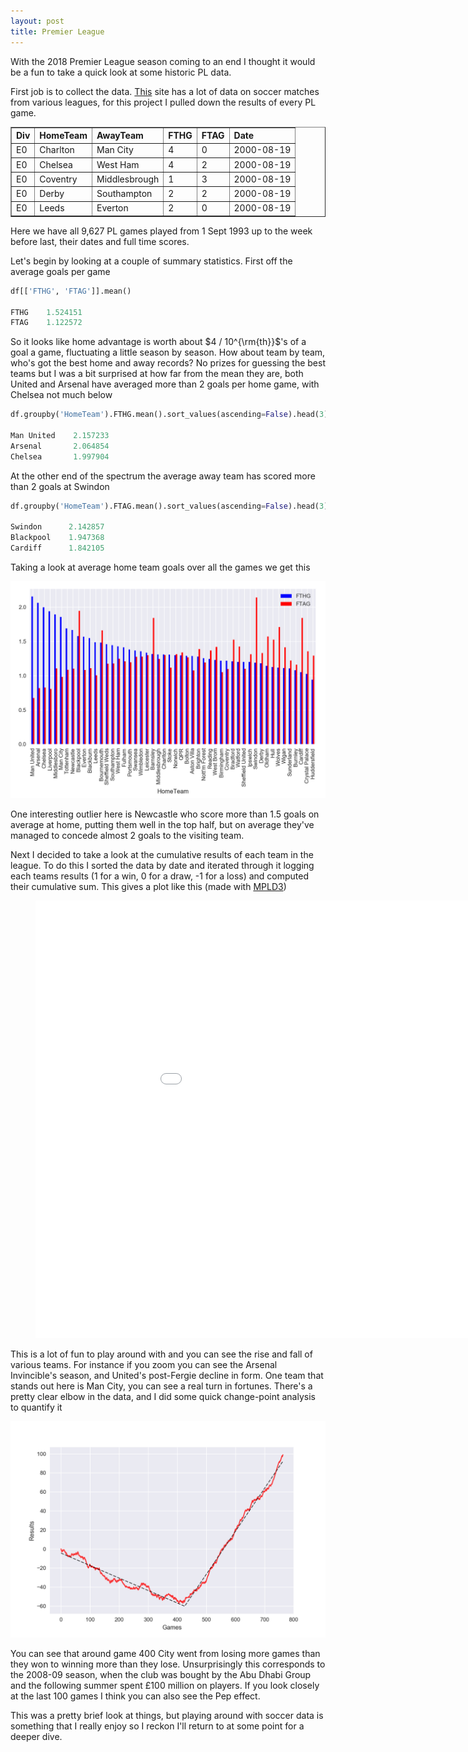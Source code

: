 ```yaml
---
layout: post
title: Premier League
---
```


With the 2018 Premier League season coming to an end I thought it would be a fun to take a quick look at some historic PL data.

First job is to collect the data. [This](http://www.football-data.co.uk/) site has a lot of data on soccer matches from various leagues, for this project I pulled down the results of every PL game.

<table border="1" class="dataframe">  <thead>    <tr style="text-align: left;">      <th>Div</th>      <th>HomeTeam</th>      <th>AwayTeam</th>      <th>FTHG</th>      <th>FTAG</th>      <th>Date</th>    </tr>  </thead>  <tbody>    <tr>      <td>E0</td>      <td>Charlton</td>      <td>Man City</td>      <td>4</td>      <td>0</td>      <td>2000-08-19</td>    </tr>    <tr>      <td>E0</td>      <td>Chelsea</td>      <td>West Ham</td>      <td>4</td>      <td>2</td>      <td>2000-08-19</td>    </tr>    <tr>      <td>E0</td>      <td>Coventry</td>      <td>Middlesbrough</td>      <td>1</td>      <td>3</td>      <td>2000-08-19</td>    </tr>    <tr>      <td>E0</td>      <td>Derby</td>      <td>Southampton</td>      <td>2</td>      <td>2</td>      <td>2000-08-19</td>    </tr>    <tr>      <td>E0</td>      <td>Leeds</td>      <td>Everton</td>      <td>2</td>      <td>0</td>      <td>2000-08-19</td>    </tr>  </tbody></table>  

Here we have all 9,627 PL games played from 1 Sept 1993 up to the week before last, their dates and full time scores.  

Let's begin by looking at a couple of summary statistics. First off the average goals per game

```python
df[['FTHG', 'FTAG']].mean()

FTHG    1.524151
FTAG    1.122572
```

So it looks like home advantage is worth about $4 / 10^{\rm{th}}$'s of a goal a game, fluctuating a little season by season. How about team by team, who's got the best home and away records? No prizes for guessing the best teams but I was a bit surprised at how far from the mean they are, both United and Arsenal have averaged more than 2 goals per home game, with Chelsea not much below

```python
df.groupby('HomeTeam').FTHG.mean().sort_values(ascending=False).head(3)

Man United    2.157233
Arsenal       2.064854
Chelsea       1.997904
```

At the other end of the spectrum the average away team has scored more than 2 goals at Swindon

```python
df.groupby('HomeTeam').FTAG.mean().sort_values(ascending=False).head(3)

Swindon      2.142857
Blackpool    1.947368
Cardiff      1.842105
```

Taking a look at average home team goals over all the games we get this

![ht](/images/pl/ht_goals.png)

One interesting outlier here is Newcastle who score more than 1.5 goals on average at home, putting them well in the top half, but on average they've managed to concede almost 2 goals to the visiting team.

Next I decided to take a look at the cumulative results of each team in the league. To do this I sorted the data by date and iterated through it logging each teams results (1 for a win, 0 for a draw, -1 for a loss) and computed their cumulative sum. This gives a plot like this (made with [MPLD3](http://mpld3.github.io/))

<figure class="full-width">
<center>
    <embed src="/images/pl/premiership.html" width="1000px" height="700px" alt="">
</center>
</figure>


This is a lot of fun to play around with and you can see the rise and fall of various teams. For instance if you zoom you can see the Arsenal Invincible's season, and United's post-Fergie decline in form. One team that stands out here is Man City, you can see a real turn in fortunes. There's a pretty clear elbow in the data, and I did some quick change-point analysis to quantify it

![city](/images/pl/city_model.png)

 You can see that around game 400 City went from losing more games than they won to winning more than they lose. Unsurprisingly this  corresponds to the 2008-09 season, when the club was bought by the Abu Dhabi Group and the following summer spent £100 million on players. If you look closely at the last 100 games I think you can also see the Pep effect.  

This was a pretty brief look at things, but playing around with soccer data is something that I really enjoy so I reckon I'll return to at some point for a deeper dive.
